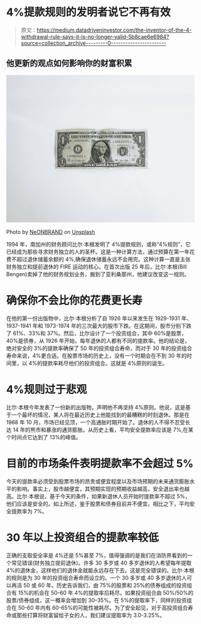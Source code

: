 # 4%提款规则的发明者说它不再有效

> 原文：<https://medium.datadriveninvestor.com/the-inventor-of-the-4-withdrawal-rule-says-it-is-no-longer-valid-5b8cae6e6984?source=collection_archive---------0----------------------->

## 他更新的观点如何影响你的财富积累

![](img/6f3e39715a083359a95d039f0e4050da.png)

Photo by [NeONBRAND](https://unsplash.com/@neonbrand?utm_source=medium&utm_medium=referral) on [Unsplash](https://unsplash.com?utm_source=medium&utm_medium=referral)

1994 年，南加州的财务顾问比尔·本根发明了 4%提款规则，或称“4%规则”，它已经成为那些寻求财务独立的人的圣杯。这是一种计算方法，通过预算在第一年花费不超过退休储蓄余额的 4%,确保退休储蓄永远不会用完。这种计算一直是主张财务独立和提前退休的 FIRE 运动的核心。在首次出版 25 年后，比尔·本根(Bill Bengen)卖掉了他的财务规划业务，搬到了亚利桑那州，他建议改变这一规则。

# **确保你不会比你的花费更长寿**

在他的第一份出版物中，比尔·本根分析了自 1926 年以来发生在 1929-1931 年、1937-1941 年和 1973-1974 年的三次最大的股市下跌。在这期间，股市分别下跌了 61%、33%和 37%。然后，比尔设计了一个投资组合，其中 60%是股票，40%是债券，从 1926 年开始，每年退休的人都有不同的提款率。他的结论是，绝对安全的 3%的提款率确保了 50 年的投资组合寿命，而对于 30 年的投资组合寿命来说，4%更合适。在股票市场的历史上，没有一个时期会在不到 30 年的时间里，以 4%的提款率耗尽他们的投资组合。这就是 4%原则的诞生。

# 4%规则过于悲观

比尔·本根今年发表了一份新的出版物，声明他不再坚持 4%原则。他说，这是基于一个最坏的情况，某人将在最近历史上他能找到的最糟糕的时刻退休。那是在 1968 年 10 月，市场已经见顶，一个高通胀时期开始了。退休的人不得不忍受长达 14 年的熊市和暴涨的通货膨胀。从历史上看，平均安全提款率应该是 7%,在某个时间点它达到了 13%的峰值。

# 目前的市场条件表明提款率不会超过 5%

今天的提款率必须受到股票市场的昂贵或便宜程度以及市场预期的未来通货膨胀水平的影响。事实上，股市越便宜，其预期实现的预期收益越高，安全退出率也越高。比尔·本根说，基于今天的条件，如果新退休人员开始时提款率不超过 5%，他们应该是安全的。如上所述，鉴于股票和债券目前并不便宜，相比之下，平均安全提款率为 7%。

# 30 年以上投资组合的提款率较低

正确的支取安全率是 4%还是 5%甚至 7%，值得强调的是我们在消防界看到的一个常见错误(财务独立提前退休)。许多 30 多岁或 40 多岁退休的人希望每年提取 4%的退休金，这样他们的退休金就能永远存在下去。这是完全错误的。比尔·本根的规则是为 30 年的投资组合寿命而设立的。一个 30 多岁或 40 多岁退休的人可以再活 50 或 60 年。历史告诉我们，由 75%的股票和 25%的债券组成的投资组合有 15%的机会在 50-60 年 4%的提取率后耗尽。如果投资组合由 50%/50%的股票/债券组成，这一概率会增加到 30–35%。在 5%的提取率下，同样的投资组合在 50-60 年内有 60-65%的可能性被耗尽。为了安全起见，对于高投资组合寿命或那些打算将财富留给子女的人，我们建议提取率为 3.0-3.25%。